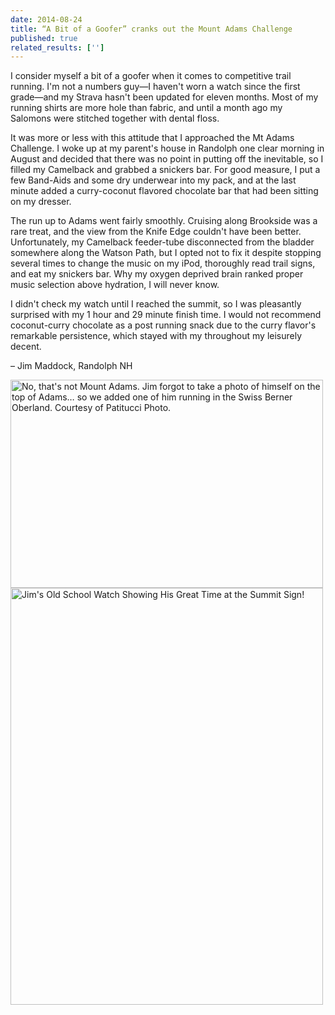 ```yaml
---
date: 2014-08-24
title: “A Bit of a Goofer” cranks out the Mount Adams Challenge
published: true
related_results: ['']
---
```


<p>I consider myself a bit of a goofer when it comes to competitive trail running.  I'm not a numbers guy—I haven't worn a watch since the first grade—and my Strava hasn't been updated for eleven months.  Most of my running shirts are more hole than fabric, and until a month ago my Salomons were stitched together with dental floss.</p>
<p>It was more or less with this attitude that I approached the Mt Adams Challenge.  I woke up at my parent's house in Randolph one clear morning in August and decided that there was no point in putting off the inevitable, so I filled my Camelback and grabbed a snickers bar.  For good measure, I put a few Band-Aids and some dry underwear into my pack, and at the last minute added a curry-coconut flavored chocolate bar that had been sitting on my dresser.</p>
<p>The run up to Adams went fairly smoothly.  Cruising along Brookside was a rare treat, and the view from the Knife Edge couldn't have been better.  Unfortunately, my Camelback feeder-tube disconnected from the bladder somewhere along the Watson Path, but I opted not to fix it despite stopping several times to change the music on my iPod, thoroughly read trail signs, and eat my snickers bar.  Why my oxygen deprived brain ranked proper music selection above hydration, I will never know.</p>
<p>I didn't check my watch until I reached the summit, so I was pleasantly surprised with my 1 hour and 29 minute finish time.  I would not recommend coconut-curry chocolate as a post running snack due to the curry flavor's remarkable persistence, which stayed with my throughout my leisurely decent.</p>
<p>– Jim Maddock, Randolph NH</p>
<img src="/images/uploads/maddock-alps.jpg" alt="No, that's not Mount Adams. Jim forgot to take a photo of himself on the top of Adams… so we added one of him running in the Swiss Berner Oberland. Courtesy of Patitucci Photo." width="500" height="333" class="img-fluid">
<img src="/images/uploads/maddock-watch.jpg" alt="Jim's Old School Watch Showing His Great Time at the Summit Sign!" width="500" height="667" class="img-fluid">

